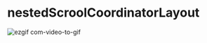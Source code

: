 # nestedScroolCoordinatorLayout

![ezgif com-video-to-gif](https://user-images.githubusercontent.com/15342492/33876696-a246ed30-df3f-11e7-873f-e21ce26c66f4.gif)
